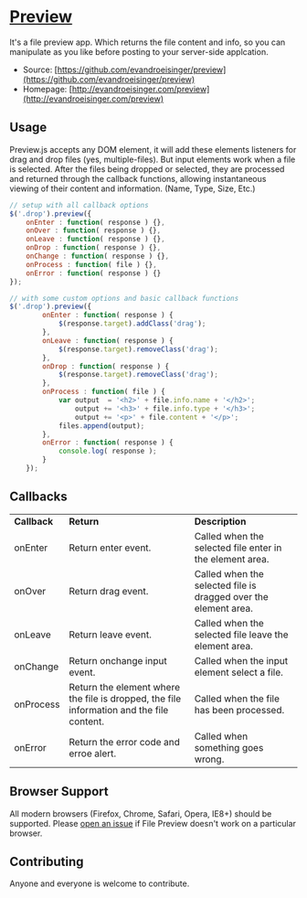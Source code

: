 # [Preview](http://evandroeisinger.com/preview)

It's a file preview app. Which returns the file content and info, so you can manipulate as you like before posting to your server-side applcation.

* Source: [https://github.com/evandroeisinger/preview](https://github.com/evandroeisinger/preview)
* Homepage: [http://evandroeisinger.com/preview](http://evandroeisinger.com/preview)

## Usage

Preview.js accepts any DOM element, it will add these elements listeners for drag and drop files (yes, multiple-files). But input elements work when a file is selected. After the files being dropped or selected, they are processed and returned through the callback functions, allowing instantaneous viewing of their content and information. (Name, Type, Size, Etc.)

``` js
// setup with all callback options
$('.drop').preview({
	onEnter : function( response ) {},
    onOver : function( response ) {},
    onLeave : function( response ) {},
    onDrop : function( response ) {},
    onChange : function( response ) {},
    onProcess : function( file ) {},
    onError : function( response ) {}
});

// with some custom options and basic callback functions
$('.drop').preview({
		onEnter : function( response ) {
			$(response.target).addClass('drag');
		},
        onLeave : function( response ) {
            $(response.target).removeClass('drag');
        },
        onDrop : function( response ) { 
        	$(response.target).removeClass('drag');
        },
        onProcess : function( file ) {
	        var output  = '<h2>' + file.info.name + '</h2>';
	        	output += '<h3>' + file.info.type + '</h3>';
	            output += '<p>' + file.content + '</p>';
	        files.append(output);
        },
        onError : function( response ) { 
        	console.log( response );
        }
    });

```

## Callbacks

<table>
  <tr>
    <td><strong>Callback</strong></td>
    <td><strong>Return</strong></td>
    <td><strong>Description</strong></td>
  </tr>
  <tr>
    <td>onEnter</td>
    <td>Return enter event.</td>
    <td>Called when the selected file enter in the element area.</td>
  </tr>
  <tr>
    <td>onOver</td>
    <td>Return drag event.</td>
    <td>Called when the selected file is dragged over the element area.</td>
  </tr>
  <tr>
    <td>onLeave</td>
    <td>Return leave event.</td>
    <td>Called when the selected file leave the element area.</td>
  </tr>
  <tr>
    <td>onChange</td>
    <td>Return onchange input event.</td>
    <td>Called when the input element select a file.</td>
  </tr>
  <tr>
    <td>onProcess</td>
    <td>Return the element where the file is dropped, the file information and the file content.</td>
    <td>Called when the file has been processed.</td>
  </tr>
  <tr>
    <td>onError</td>
    <td>Return the error code and erroe alert.</td>
    <td>Called when something goes wrong.</td>
  </tr>
</table>

## Browser Support

All modern browsers (Firefox, Chrome, Safari, Opera, IE8+) should be supported. Please [open an issue](https://github.com/evandroeisinger/preview/issues) if File Preview doesn't work on a particular browser.

## Contributing

Anyone and everyone is welcome to contribute.